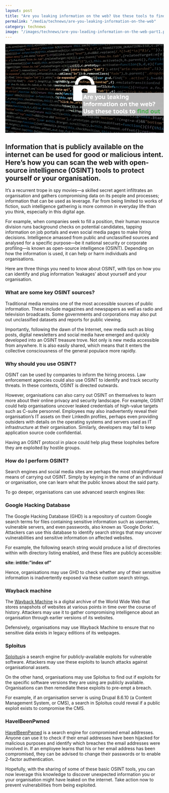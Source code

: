 ```yaml
---
layout: post
title: "Are you leaking information on the web? Use these tools to find out"
permalink: "/media/technews/are-you-leaking-information-on-the-web"
category: technews
image: "/images/technews/are-you-leading-information-on-the-web-part1.png"
---
```


![Are you leaking information on the web? Use these tools to find out](/images/technews/are-you-leading-information-on-the-web-part1.png)

Information that is publicly available on the internet can be used for good or malicious intent. Here’s how you can scan the web with open-source intelligence (OSINT) tools to protect yourself or your organisation.
---

It’s a recurrent trope in spy movies—a skilled secret agent infiltrates an organisation and gathers compromising data on its people and processes; information that can be used as leverage. Far from being limited to works of fiction, such intelligence gathering is more common in everyday life than you think, especially in this digital age.

For example, when companies seek to fill a position, their human resource division runs background checks on potential candidates, tapping information on job portals and even social media pages to make hiring decisions. Intelligence amassed from public and unclassified sources and analysed for a specific purpose—be it national security or corporate profiling—is known as open-source intelligence (OSINT). Depending on how the information is used, it can help or harm individuals and organisations.

Here are three things you need to know about OSINT, with tips on how you can identify and plug information ‘leakages’ about yourself and your organisation.

### **What are some key OSINT sources?**

Traditional media remains one of the most accessible sources of public information. These include magazines and newspapers as well as radio and television broadcasts. Some governments and corporations may also put out unclassified datasets and reports for public viewing.

Importantly, following the dawn of the Internet, new media such as blog posts, digital newsletters and social media have emerged and quickly developed into an OSINT treasure trove. Not only is new media accessible from anywhere. It is also easily shared, which means that it enters the collective consciousness of the general populace more rapidly. 

### **Why should you use OSINT?**

OSINT can be used by companies to inform the hiring process. Law enforcement agencies could also use OSINT to identify and track security threats. In these contexts, OSINT is directed outwards.

However, organisations can also carry out OSINT on themselves to learn more about their online privacy and security landscape. For example, OSINT could help organisations uncover leaked credentials of high-value targets such as C-suite personnel. Employees may also inadvertently reveal their organisation’s IT assets on their LinkedIn profiles, perhaps even providing outsiders with details on the operating systems and servers used as IT infrastructure at their organisation. Similarly, developers may fail to keep application source code confidential.

Having an OSINT protocol in place could help plug these loopholes before they are exploited by hostile groups. 

### **How do I perform OSINT?**

Search engines and social media sites are perhaps the most straightforward means of carrying out OSINT. Simply by keying in the name of an individual or organisation, one can learn what the public knows about the said party.

To go deeper, organisations can use advanced search engines like:

### Google Hacking Database

The Google Hacking Database (GHD) is a repository of custom Google search terms for files containing sensitive information such as usernames, vulnerable servers, and even passwords, also known as ‘Google Dorks’. Attackers can use this database to identify search strings that may uncover vulnerabilities and sensitive information on affected websites.

For example, the following search string would produce a list of directories within <domain> with directory listing enabled, and these files are publicly accessible:

**site:<domain> intitle:”index of”**

Hence, organisations may use GHD to check whether any of their sensitive information is inadvertently exposed via these custom search strings.

### Wayback machine

The [Wayback Machine](https://web.archive.org/) is a digital archive of the World Wide Web that stores snapshots of websites at various points in time over the course of history. Attackers may use it to gather compromising intelligence about an organisation through earlier versions of its websites.

Defensively, organisations may use Wayback Machine to ensure that no sensitive data exists in legacy editions of its webpages.

### Sploitus

[Sploitus](https://sploitus.com/)is a search engine for publicly-available exploits for vulnerable software. Attackers may use these exploits to launch attacks against organisational assets.

On the other hand, organisations may use Sploitus to find out if exploits for the specific software versions they are using are publicly available. Organisations can then remediate these exploits to pre-empt a breach.

For example, if an organisation server is using Drupal 8.6.10 (a Content Management System, or CMS), a search in Sploitus could reveal if a public exploit exists to compromise the CMS.

### HaveIBeenPwned

[HaveIBeenPwned](https://haveibeenpwned.com/) is a search engine for compromised email addresses. Anyone can use it to check if their email addresses have been hijacked for malicious purposes and identify which breaches the email addresses were involved in. If an employee learns that his or her email address has been compromised, they can be advised to change their passwords or to enable 2-factor authentication.

Hopefully, with the sharing of some of these basic OSINT tools, you can now leverage this knowledge to discover unexpected information you or your organisation might have leaked on the internet. Take action now to prevent vulnerabilities from being exploited.


